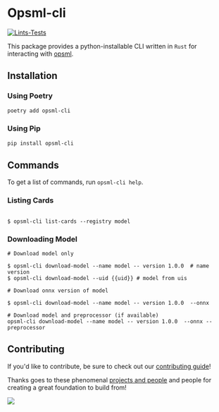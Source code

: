 # Opsml-cli

[![Lints-Tests](https://github.com/shipt/opsml-cli/actions/workflows/lint-testing.yml/badge.svg)](https://github.com/shipt/opsml-cli/actions/workflows/lint-testing.yml)

This package provides a python-installable CLI written in `Rust` for interacting with [opsml](https://github.com/shipt/opsml).

## Installation

### Using Poetry

```bash
poetry add opsml-cli
```

### Using Pip

```bash
pip install opsml-cli
```

## Commands

To get a list of commands, run `opsml-cli help`.

### Listing Cards

```console

$ opsml-cli list-cards --registry model
```

### Downloading Model

```console
# Download model only

$ opsml-cli download-model --name model -- version 1.0.0  # name version
$ opsml-cli download-model --uid {{uid}} # model from uis

# Download onnx version of model

$ opsml-cli download-model --name model -- version 1.0.0  --onnx

# Download model and preprocessor (if available)
opsml-cli download-model --name model -- version 1.0.0  --onnx --preprocessor
```

## Contributing
If you'd like to contribute, be sure to check out our [contributing guide](./CONTRIBUTING.md)!

Thanks goes to these phenomenal [projects and people](./ATTRIBUTIONS.md) and people for creating a great foundation to build from!

<a href="https://github.com/shipt/opsml-cli/graphs/contributors">
  <img src="https://contrib.rocks/image?repo=shipt/opsml-cli" />
</a>

